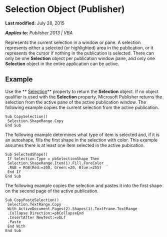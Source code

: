 
# Selection Object (Publisher)

 **Last modified:** July 28, 2015

 _**Applies to:** Publisher 2013 | VBA_

Represents the current selection in a window or pane. A selection represents either a selected (or highlighted) area in the publication, or it represents the cursor if nothing in the publication is selected. There can only be one  **Selection** object per publication window pane, and only one **Selection** object in the entire application can be active.


## Example

Use the  ** [Selection](b1098cdb-8fb7-0906-b193-6dc572ac2993.md)** property to return the **Selection** object. If no object qualifier is used with the **Selection** property, Microsoft Publisher returns the selection from the active pane of the active publication window. The following example copies the current selection from the active publication.


```
Sub CopySelection() 
 Selection.ShapeRange.Copy 
End Sub
```

The following example determines what type of item is selected and, if it is an autoshape, fills the first shape in the selection with color. This example assumes there is at least one item selected in the active pubication.




```
Sub SelectedShape() 
 If Selection.Type = pbSelectionShape Then 
 Selection.ShapeRange.Item(1).Fill.ForeColor _ 
 .RGB = RGB(Red:=200, Green:=20, Blue:=255) 
 End If 
End Sub
```

The following example copies the selection and pastes it into the first shape on the second page of the active publication.




```
Sub CopyPasteSelection() 
 Selection.TextRange.Copy 
 With ActiveDocument.Pages(2).Shapes(1).TextFrame.TextRange 
 .Collapse Direction:=pbCollapseEnd 
 .InsertAfter NewText:=vbLf 
 .Paste 
 End With 
End Sub
```

